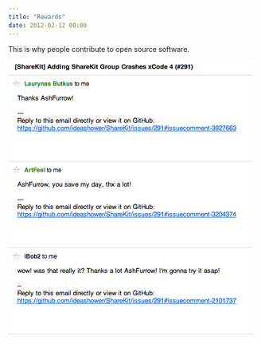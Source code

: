 ```yaml
---
title: "Rewards"
date: 2012-02-12 00:00
---
```


<p>This is why people contribute to open source software.</p>

<img src="/img/import/blog/2012/02/rewards/D44EF0D9370D4D9FB8AA25F4573EECFF.png" class="img-responsive" />

<!-- more -->

